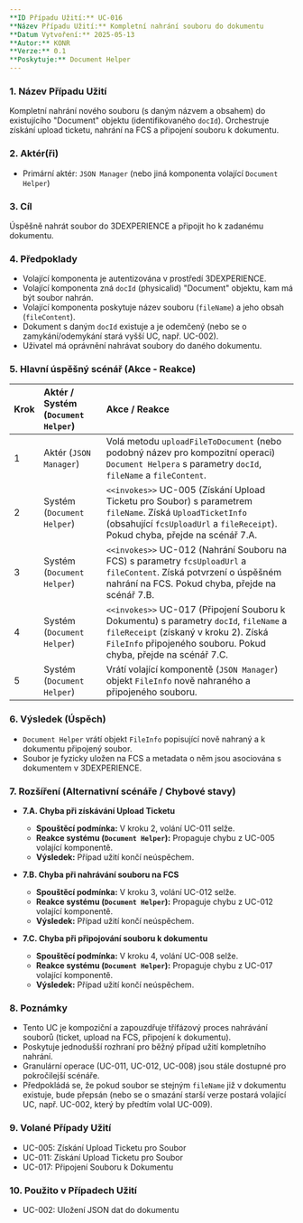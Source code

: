 ```yaml
---
**ID Případu Užití:** UC-016
**Název Případu Užití:** Kompletní nahrání souboru do dokumentu
**Datum Vytvoření:** 2025-05-13
**Autor:** KONR
**Verze:** 0.1
**Poskytuje:** Document Helper
---
```


### 1. Název Případu Užití
Kompletní nahrání nového souboru (s daným názvem a obsahem) do existujícího "Document" objektu (identifikovaného `docId`). Orchestruje získání upload ticketu, nahrání na FCS a připojení souboru k dokumentu.

### 2. Aktér(ři)
-   Primární aktér: `JSON Manager` (nebo jiná komponenta volající `Document Helper`)

### 3. Cíl
Úspěšně nahrát soubor do 3DEXPERIENCE a připojit ho k zadanému dokumentu.

### 4. Předpoklady
-   Volající komponenta je autentizována v prostředí 3DEXPERIENCE.
-   Volající komponenta zná `docId` (physicalid) "Document" objektu, kam má být soubor nahrán.
-   Volající komponenta poskytuje název souboru (`fileName`) a jeho obsah (`fileContent`).
-   Dokument s daným `docId` existuje a je odemčený (nebo se o zamykání/odemykání stará vyšší UC, např. UC-002).
-   Uživatel má oprávnění nahrávat soubory do daného dokumentu.

### 5. Hlavní úspěšný scénář (Akce - Reakce)

| Krok | Aktér / Systém (`Document Helper`) | Akce / Reakce                                                                                                                                                                                             |
| :--- | :--------------------------------- | :-------------------------------------------------------------------------------------------------------------------------------------------------------------------------------------------------------- |
| 1    | Aktér (`JSON Manager`)             | Volá metodu `uploadFileToDocument` (nebo podobný název pro kompozitní operaci) `Document Helpera` s parametry `docId`, `fileName` a `fileContent`.                                                        |
| 2    | Systém (`Document Helper`)         | `<<invokes>>` UC-005 (Získání Upload Ticketu pro Soubor) s parametrem `fileName`. Získá `UploadTicketInfo` (obsahující `fcsUploadUrl` a `fileReceipt`). Pokud chyba, přejde na scénář 7.A.                  |
| 3    | Systém (`Document Helper`)         | `<<invokes>>` UC-012 (Nahrání Souboru na FCS) s parametry `fcsUploadUrl` a `fileContent`. Získá potvrzení o úspěšném nahrání na FCS. Pokud chyba, přejde na scénář 7.B.                                     |
| 4    | Systém (`Document Helper`)         | `<<invokes>>` UC-017 (Připojení Souboru k Dokumentu) s parametry `docId`, `fileName` a `fileReceipt` (získaný v kroku 2). Získá `FileInfo` připojeného souboru. Pokud chyba, přejde na scénář 7.C.       |
| 5    | Systém (`Document Helper`)         | Vrátí volající komponentě (`JSON Manager`) objekt `FileInfo` nově nahraného a připojeného souboru.                                                                                                          |

### 6. Výsledek (Úspěch)
-   `Document Helper` vrátí objekt `FileInfo` popisující nově nahraný a k dokumentu připojený soubor.
-   Soubor je fyzicky uložen na FCS a metadata o něm jsou asociována s dokumentem v 3DEXPERIENCE.

### 7. Rozšíření (Alternativní scénáře / Chybové stavy)

*   **7.A. Chyba při získávání Upload Ticketu**
    *   **Spouštěcí podmínka:** V kroku 2, volání UC-011 selže.
    *   **Reakce systému (`Document Helper`):** Propaguje chybu z UC-005 volající komponentě.
    *   **Výsledek:** Případ užití končí neúspěchem.

*   **7.B. Chyba při nahrávání souboru na FCS**
    *   **Spouštěcí podmínka:** V kroku 3, volání UC-012 selže.
    *   **Reakce systému (`Document Helper`):** Propaguje chybu z UC-012 volající komponentě.
    *   **Výsledek:** Případ užití končí neúspěchem.

*   **7.C. Chyba při připojování souboru k dokumentu**
    *   **Spouštěcí podmínka:** V kroku 4, volání UC-008 selže.
    *   **Reakce systému (`Document Helper`):** Propaguje chybu z UC-017 volající komponentě.
    *   **Výsledek:** Případ užití končí neúspěchem.

### 8. Poznámky
-   Tento UC je kompoziční a zapouzdřuje třífázový proces nahrávání souborů (ticket, upload na FCS, připojení k dokumentu).
-   Poskytuje jednodušší rozhraní pro běžný případ užití kompletního nahrání.
-   Granulární operace (UC-011, UC-012, UC-008) jsou stále dostupné pro pokročilejší scénáře.
-   Předpokládá se, že pokud soubor se stejným `fileName` již v dokumentu existuje, bude přepsán (nebo se o smazání starší verze postará volající UC, např. UC-002, který by předtím volal UC-009).

### 9. Volané Případy Užití
-   UC-005: Získání Upload Ticketu pro Soubor
-   UC-011: Získání Upload Ticketu pro Soubor
-   UC-017: Připojení Souboru k Dokumentu

### 10. Použito v Případech Užití
-   UC-002: Uložení JSON dat do dokumentu
